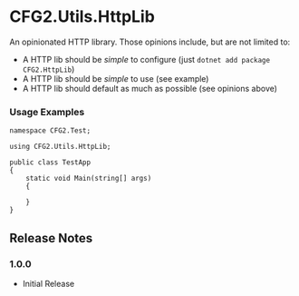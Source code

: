 # CFG2.Utils.HttpLib

An opinionated HTTP library. Those opinions include, but are not limited to:

- A HTTP lib should be *simple* to configure (just ```dotnet add package CFG2.HttpLib```)
- A HTTP lib should be *simple* to use (see example)
- A HTTP lib should default as much as possible (see opinions above)

### Usage Examples

```
namespace CFG2.Test;

using CFG2.Utils.HttpLib;

public class TestApp
{
    static void Main(string[] args)
    {
        
    }
}
```

## Release Notes

### 1.0.0
- Initial Release